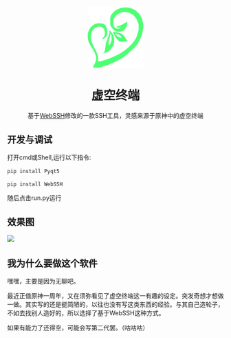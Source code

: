 <div align=center><img width = '130' src="https://github.com/g2nnyS/AkashaTerminal/blob/main/webssh/static/img/favicon.png"/></div>

<h1 align="center">虚空终端</h1>

<p align="center">基于<a href="https://github.com/huashengdun/webssh">WebSSH</a>修改的一款SSH工具，灵感来源于原神中的虚空终端</p>

## 开发与调试
打开cmd或Shell,运行以下指令:
```
pip install Pyqt5
```
```
pip install WebSSH
```

随后点击run.py运行

## 效果图

![](https://files.catbox.moe/xm1lf1.png)

## 我为什么要做这个软件

嘿嘿，主要是因为无聊吧。

最近正值原神一周年，又在须弥看见了虚空终端这一有趣的设定。突发奇想才想做一做。其实写的还是挺简陋的，以往也没有写这类东西的经验。与其自己造轮子，不如去找别人造好的，所以选择了基于WebSSH这种方式。

如果有能力了还得空，可能会写第二代罢。（咕咕咕）
